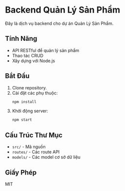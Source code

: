 # Backend Quản Lý Sản Phẩm

Đây là dịch vụ backend cho dự án Quản Lý Sản Phẩm.

## Tính Năng

- API RESTful để quản lý sản phẩm
- Thao tác CRUD
- Xây dựng với Node.js

## Bắt Đầu

1. Clone repository.
2. Cài đặt các phụ thuộc:
    ```bash
    npm install
    ```
3. Khởi động server:
    ```bash
    npm start
    ```

## Cấu Trúc Thư Mục

- `src/` - Mã nguồn
- `routes/` - Các route API
- `models/` - Các model cơ sở dữ liệu

## Giấy Phép

MIT